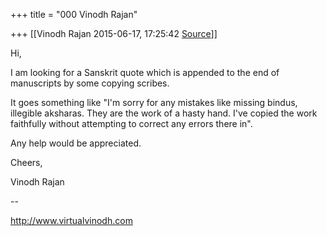 +++
title = "000 Vinodh Rajan"

+++
[[Vinodh Rajan	2015-06-17, 17:25:42 [Source](https://groups.google.com/g/samskrita/c/Fh_poyLO4GM)]]



Hi,

  

I am looking for a Sanskrit quote which is appended to the end of manuscripts by some copying scribes.

  

It goes something like "I'm sorry for any mistakes like missing bindus, illegible aksharas. They are the work of a hasty hand. I've copied the work faithfully without attempting to correct any errors there in".

  

Any help would be appreciated.

  

Cheers,

  

Vinodh Rajan  

  

--  

<http://www.virtualvinodh.com>

